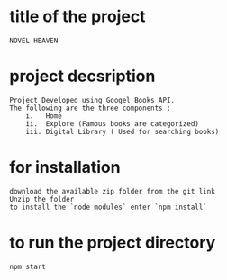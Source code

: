 # title of the project
    NOVEL HEAVEN

# project decsription
    Project Developed using Googel Books API. 
    The following are the three components :
        i.   Home
        ii.  Explore (Famous books are categorized)
        iii. Digital Library ( Used for searching books)

# for installation
    download the available zip folder from the git link
    Unzip the folder 
    to install the `node modules` enter `npm install`

# to run the project directory
    npm start